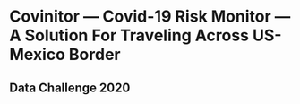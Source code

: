 # Covinitor — Covid-19 Risk Monitor — A Solution For Traveling Across US-Mexico Border
## Data Challenge 2020

